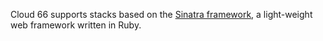 <!-- usedin: [ _rails/deployment/sinatra-stacks.md] -->


Cloud 66 supports stacks based on the [Sinatra framework](http://www.sinatrarb.com/), a light-weight web framework written in Ruby.

